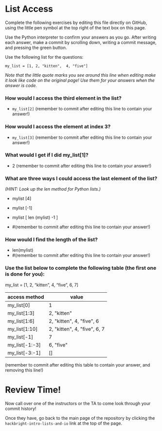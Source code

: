 # List Access

Complete the following exercises by editing this file directly on GitHub, using the little pen symbol at the top right of the text box on this page.

Use the Python interpreter to confirm your answers as you go.  After writing each answer, make a commit by scrolling down, writing a commit message, and pressing the green button.

Use the following list for the questions:


`my_list = [1, 2, "kitten",  4, "five"]`


*Note that the little quote marks you see around this line when editing make it look like code on the original page!  Use them for your answers when the answer is code.*

### How would I access the third element in the list? 

- `my_list[2]` (remember to commit after editing this line to contain your answer!)

### How would I access the element at index 3? 

- `my_list[3]` (remember to commit after editing this line to contain your answer!)

### What would I get if I did my_list[1]?

- 2 (remember to commit after editing this line to contain your answer!)


### What are three ways I could access the last element of the list?
*(HINT: Look up the len method for Python lists.)*

- mylist [4]
- mylist [-1]
- mylist [ len (mylist) -1 ]

- #(remember to commit after editing this line to contain your answer!)

### How would I find the length of the list?

- len(mylist) 
- #(remember to commit after editing this line to contain your answer!)


### Use the list below to complete the following table (the first one is done for you):
my_list = [1, 2, “kitten”,  4, “five”, 6, 7]

access method | value
--------------|---------
my_list[0]    | 1
my_list[1:3]  |2, "kitten"
my_list[1:6]  |2, "kitten", 4, "five", 6
my_list[1:10] |2, "kitten", 4, "five", 6, 7
my_list[-1]   |7
my_list[-1:-3]|6, "five"
my_list[-3:-1]|[]


(remember to commit after editing this table to contain your answer, and removing this line!)

# Review Time!

Now call over one of the instructors or the TA to come look through your commit history! 

Once they have, go back to the main page of the repository by clicking the `hackbright-intro-lists-and-io` link at the top of the page.
